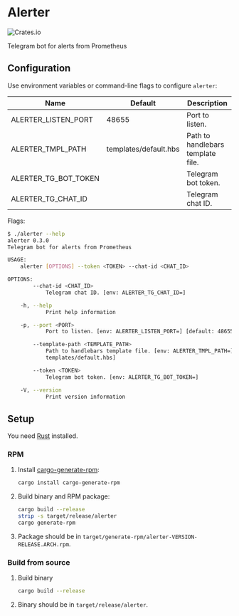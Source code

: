 # Alerter

![Crates.io](https://img.shields.io/crates/v/alerter?style=flat-square)

Telegram bot for alerts from Prometheus

## Configuration

Use environment variables or command-line flags to configure `alerter`:

| Name                 | Default               | Description                       |
| -------------------- | --------------------- | --------------------------------- |
| ALERTER_LISTEN_PORT  | 48655                 | Port to listen.                   |
| ALERTER_TMPL_PATH    | templates/default.hbs | Path to handlebars template file. |
| ALERTER_TG_BOT_TOKEN |                       | Telegram bot token.               |
| ALERTER_TG_CHAT_ID   |                       | Telegram chat ID.                 |

Flags:

```sh
$ ./alerter --help
alerter 0.3.0
Telegram bot for alerts from Prometheus

USAGE:
    alerter [OPTIONS] --token <TOKEN> --chat-id <CHAT_ID>

OPTIONS:
        --chat-id <CHAT_ID>
            Telegram chat ID. [env: ALERTER_TG_CHAT_ID=]

    -h, --help
            Print help information

    -p, --port <PORT>
            Port to listen. [env: ALERTER_LISTEN_PORT=] [default: 48655]

        --template-path <TEMPLATE_PATH>
            Path to handlebars template file. [env: ALERTER_TMPL_PATH=] [default:
            templates/default.hbs]

        --token <TOKEN>
            Telegram bot token. [env: ALERTER_TG_BOT_TOKEN=]

    -V, --version
            Print version information
```

## Setup

You need [Rust](https://www.rust-lang.org/tools/install) installed.

### RPM

1. Install [cargo-generate-rpm](https://crates.io/crates/cargo-generate-rpm):

   ```sh
   cargo install cargo-generate-rpm
   ```

2. Build binary and RPM package:

   ```sh
   cargo build --release
   strip -s target/release/alerter
   cargo generate-rpm
   ```

3. Package should be in `target/generate-rpm/alerter-VERSION-RELEASE.ARCH.rpm`.

### Build from source

1. Build binary

   ```sh
   cargo build --release
   ```

2. Binary should be in `target/release/alerter`.
